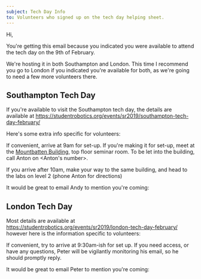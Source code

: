 ```yaml
---
subject: Tech Day Info
to: Volunteers who signed up on the tech day helping sheet.
---
```


Hi,

You're getting this email because you indicated you were available to attend the tech day on the 9th of February.

We're hosting it in both Southampton and London. This time I recommend you go to London if you indicated you're available for both, as we're going to need a few more volunteers there.

## Southampton Tech Day

If you're available to visit the Southampton tech day, the details are available at https://studentrobotics.org/events/sr2019/southampton-tech-day-february/

Here's some extra info specific for volunteers:

If convenient, arrive at 9am for set-up. If you're making it for set-up, meet at the [Mountbatten Building][mountbatten], top floor seminar room. To be let into the building, call Anton on <Anton's number>.

If you arrive after 10am, make your way to the same building, and head to the labs on level 2 (phone Anton for directions)

It would be great to email Andy to mention you're coming: 
<andys email>

## London Tech Day

Most details are available at https://studentrobotics.org/events/sr2019/london-tech-day-february/ however here is the information specific to volunteers:

If convenient, try to arrive at 9:30am-ish for set up. If you need access, or have any questions, Peter will be vigilantly monitoring his email, <peters email> so he should promptly reply.

It would be great to email Peter to mention you're coming:
<peters email>


[mountbatten]: https://www.google.com/maps/place/Mountbatten+Building+(Building+53)/@50.937611,-1.4004963,17z/data=!3m1!4b1!4m5!3m4!1s0x487473f592e5f85b:0x3aa3194d7434833f!8m2!3d50.937611!4d-1.3983076
